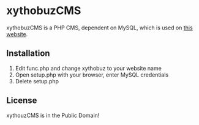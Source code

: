 # xythobuzCMS

xythobuzCMS is a PHP CMS, dependent on MySQL, which is used on [this website](http://xythobuz.org).

## Installation

1. Edit func.php and change xythobuz to your website name
2. Open setup.php with your browser, enter MySQL credentials
3. Delete setup.php

## License

xythouzCMS is in the Public Domain!
